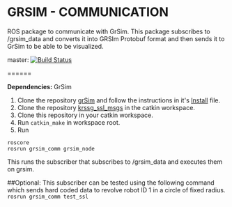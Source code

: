 # GRSIM - COMMUNICATION
ROS package to communicate with GrSim.
This package subscribes to /grsim_data and converts it into GRSIm Protobuf format and then sends it to GrSim to be able to be visualized.

master: 
[![Build Status](https://travis-ci.org/krssg-ssl/grsim_comm.svg?branch=master)](https://travis-ci.org/krssg-ssl/grsim_comm)

======

**Dependencies:** GrSim

1. Clone the repository [grSim](https://github.com/KRSSG/grSim) and follow the instructions in it's [Install](https://github.com/mani-monaj/grSim/blob/master/INSTALL.md) file.
2. Clone the repository [krssg_ssl_msgs](https://github.com/KRSSG/krssg_ssl_msgs) in the catkin workspace.
2. Clone this repository in your catkin workspace.
3. Run ```catkin_make``` in workspace root.
4. Run 
```
roscore
rosrun grsim_comm grsim_node
```
This runs the subscriber that subscribes to /grsim_data and executes them on grsim.


##Optional:
This subscriber can be tested using the following command which sends hard coded data to revolve robot ID 1 in a circle of fixed radius.
``` rosrun grsim_comm test_ssl ```




